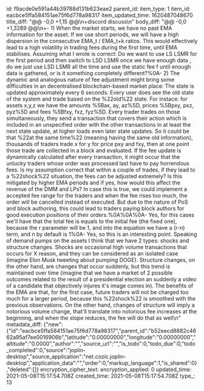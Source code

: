 id: f9acde0e591a44b39788d131b623eae2
parent_id: 
item_type: 1
item_id: eacbce5ffa584151ae75f6d778a98317
item_updated_time: 1620487048670
title_diff: "@@ -0,0 +1,15 @@\\n+discord discuss\\n"
body_diff: "@@ -0,0 +1,3289 @@\\n+- 1) When the market starts, we have no past EMA information for the asset. If we use short periods, we will have a high dispersion in the consecutive EMA_t / EMA_t+k ratios. This would effectively lead to a high volatility in trading fees during the first time, until EMA stabilises. Assuming what I wrote is correct: Do we want to use LS LSMR for the first period and then switch to LSD LSMR once we have enough data , do we just use LSD LSMR all the time and use the static fee  f until enough data is gathered, or is it something completely different?%0A- 2) The dynamic and analogous nature of fee adjustment might bring some difficulties in an decentralised blockchain-based market place: The state is updated approximately every 6 seconds. Every user does see the old state of the system and trade based on the %22old%22 state. For instace: for assets x,y,z we have the amounts %5Bax, ay, az%5D, prices %5Bpxy, pxz, pyz%5D and fees %5Bfxy, fxz, fyz%5D. Every trader trades on those simultaneously, they send a transaction that covers their action which is included in an unspecified order with the other transactions in at least the next state update, at higher loads even later state updates. So it could be that %22at the same time%22 (meaning having the same old information), thousands of traders trade x for y for price pxy and fxy, then at one point those trade are collected in a block and evaluated. If the fee update is dynamically calculated after every transaction, it might occur that the unlucky traders whose order was processed last have to pay horrendous fees. Is my assumption correct that within a couple of trades, if they lead to a %22shock%22 situation, the fees can be adjusted extremely? Is this mitigated by higher EMA periods and if yes, how would this affect the revenue of the DMM and LPs? In case this is true, we could implement a accepted fee range for the traders and when the fee rises too much, the order will be cancelled instead of executed. But due to the nature of PoS and block authoring, this could lead to traders paying block authors for good execution positions of their orders.%0A%0A%0A- Yes, for this cases we'll have that the total fee is equals to the initial fee (the fixed one), because the r parameter will be 1, and into the equation we have a (r-n) term, and n by default is 1%0A- Yes, so this is an interesting point. Speaking of demand pumps on the assets I think that we have 2 types: shocks and structure changes. Shocks are occasional high volume transactions that occurs for X reason, and they can be considered as an isolated case (imagine Elon Musk tweeting about pumping DOGE). Structure changes, on the other hand, are changes that occur suddenly, but this trend is maintained over time (imagine that we have a market of 2 possible outcomes related to the result of a presidential election an suddenly a video of a candidate that objectively injures it's image comes in). The benefits of the EMA are that, for the first case, future traders will not be charged too much for a larger period, because this %22shock%22 is smoothed with the previous observations. On the other hand, changes of structure will imply a notorious volume change, that'll translate into notorious fee increases at the beginning, and when the slope reduces, the fee will do that as well\\n"
metadata_diff: {"new":{"id":"eacbce5ffa584151ae75f6d778a98317","parent_id":"b52eecd8882c4662a95af7ee0016906b","latitude":"0.00000000","longitude":"0.00000000","altitude":"0.0000","author":"","source_url":"","is_todo":0,"todo_due":0,"todo_completed":0,"source":"joplin-desktop","source_application":"net.cozic.joplin-desktop","application_data":"","order":0,"markup_language":1,"is_shared":0},"deleted":[]}
encryption_cipher_text: 
encryption_applied: 0
updated_time: 2021-05-08T15:17:54.708Z
created_time: 2021-05-08T15:17:54.708Z
type_: 13